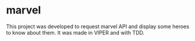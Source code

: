 # marvel
This project was developed to request marvel API and display some heroes to know about them. It was made in VIPER and with TDD.
